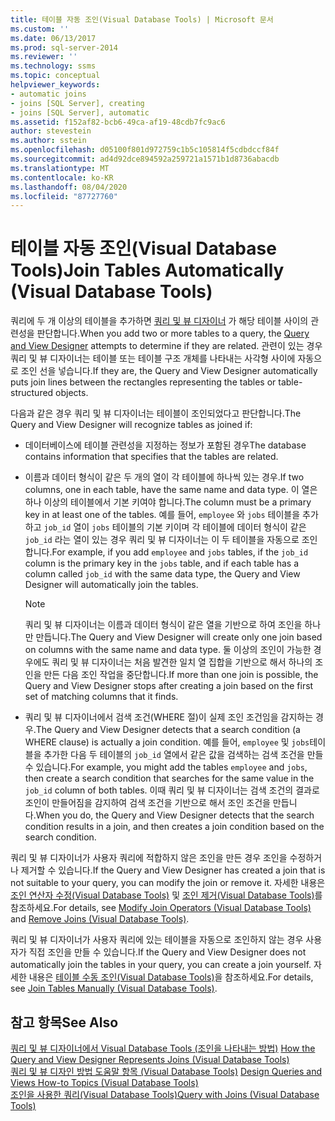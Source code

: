 ```yaml
---
title: 테이블 자동 조인(Visual Database Tools) | Microsoft 문서
ms.custom: ''
ms.date: 06/13/2017
ms.prod: sql-server-2014
ms.reviewer: ''
ms.technology: ssms
ms.topic: conceptual
helpviewer_keywords:
- automatic joins
- joins [SQL Server], creating
- joins [SQL Server], automatic
ms.assetid: f152af82-bcb6-49ca-af19-48cdb7fc9ac6
author: stevestein
ms.author: sstein
ms.openlocfilehash: d05100f801d972759c1b5c105814f5cdbdccf84f
ms.sourcegitcommit: ad4d92dce894592a259721a1571b1d8736abacdb
ms.translationtype: MT
ms.contentlocale: ko-KR
ms.lasthandoff: 08/04/2020
ms.locfileid: "87727760"
---
```

# <a name="join-tables-automatically-visual-database-tools"></a><span data-ttu-id="4b7e7-102">테이블 자동 조인(Visual Database Tools)</span><span class="sxs-lookup"><span data-stu-id="4b7e7-102">Join Tables Automatically (Visual Database Tools)</span></span>
  <span data-ttu-id="4b7e7-103">쿼리에 두 개 이상의 테이블을 추가하면 [쿼리 및 뷰 디자이너](visual-database-tools.md) 가 해당 테이블 사이의 관련성을 판단합니다.</span><span class="sxs-lookup"><span data-stu-id="4b7e7-103">When you add two or more tables to a query, the [Query and View Designer](visual-database-tools.md) attempts to determine if they are related.</span></span> <span data-ttu-id="4b7e7-104">관련이 있는 경우 쿼리 및 뷰 디자이너는 테이블 또는 테이블 구조 개체를 나타내는 사각형 사이에 자동으로 조인 선을 넣습니다.</span><span class="sxs-lookup"><span data-stu-id="4b7e7-104">If they are, the Query and View Designer automatically puts join lines between the rectangles representing the tables or table-structured objects.</span></span>  
  
 <span data-ttu-id="4b7e7-105">다음과 같은 경우 쿼리 및 뷰 디자이너는 테이블이 조인되었다고 판단합니다.</span><span class="sxs-lookup"><span data-stu-id="4b7e7-105">The Query and View Designer will recognize tables as joined if:</span></span>  
  
-   <span data-ttu-id="4b7e7-106">데이터베이스에 테이블 관련성을 지정하는 정보가 포함된 경우</span><span class="sxs-lookup"><span data-stu-id="4b7e7-106">The database contains information that specifies that the tables are related.</span></span>  
  
-   <span data-ttu-id="4b7e7-107">이름과 데이터 형식이 같은 두 개의 열이 각 테이블에 하나씩 있는 경우.</span><span class="sxs-lookup"><span data-stu-id="4b7e7-107">If two columns, one in each table, have the same name and data type.</span></span> <span data-ttu-id="4b7e7-108">이 열은 하나 이상의 테이블에서 기본 키여야 합니다.</span><span class="sxs-lookup"><span data-stu-id="4b7e7-108">The column must be a primary key in at least one of the tables.</span></span> <span data-ttu-id="4b7e7-109">예를 들어, `employee` 와 `jobs` 테이블을 추가하고 `job_id` 열이 `jobs` 테이블의 기본 키이며 각 테이블에 데이터 형식이 같은 `job_id` 라는 열이 있는 경우 쿼리 및 뷰 디자이너는 이 두 테이블을 자동으로 조인합니다.</span><span class="sxs-lookup"><span data-stu-id="4b7e7-109">For example, if you add `employee` and `jobs` tables, if the `job_id` column is the primary key in the `jobs` table, and if each table has a column called `job_id` with the same data type, the Query and View Designer will automatically join the tables.</span></span>  
  
    > [!NOTE]  
    >  <span data-ttu-id="4b7e7-110">쿼리 및 뷰 디자이너는 이름과 데이터 형식이 같은 열을 기반으로 하여 조인을 하나만 만듭니다.</span><span class="sxs-lookup"><span data-stu-id="4b7e7-110">The Query and View Designer will create only one join based on columns with the same name and data type.</span></span> <span data-ttu-id="4b7e7-111">둘 이상의 조인이 가능한 경우에도 쿼리 및 뷰 디자이너는 처음 발견한 일치 열 집합을 기반으로 해서 하나의 조인을 만든 다음 조인 작업을 중단합니다.</span><span class="sxs-lookup"><span data-stu-id="4b7e7-111">If more than one join is possible, the Query and View Designer stops after creating a join based on the first set of matching columns that it finds.</span></span>  
  
-   <span data-ttu-id="4b7e7-112">쿼리 및 뷰 디자이너에서 검색 조건(WHERE 절)이 실제 조인 조건임을 감지하는 경우.</span><span class="sxs-lookup"><span data-stu-id="4b7e7-112">The Query and View Designer detects that a search condition (a WHERE clause) is actually a join condition.</span></span> <span data-ttu-id="4b7e7-113">예를 들어, `employee` 및 `jobs`테이블을 추가한 다음 두 테이블의 `job_id` 열에서 같은 값을 검색하는 검색 조건을 만들 수 있습니다.</span><span class="sxs-lookup"><span data-stu-id="4b7e7-113">For example, you might add the tables `employee` and `jobs`, then create a search condition that searches for the same value in the `job_id` column of both tables.</span></span> <span data-ttu-id="4b7e7-114">이때 쿼리 및 뷰 디자이너는 검색 조건의 결과로 조인이 만들어짐을 감지하여 검색 조건을 기반으로 해서 조인 조건을 만듭니다.</span><span class="sxs-lookup"><span data-stu-id="4b7e7-114">When you do, the Query and View Designer detects that the search condition results in a join, and then creates a join condition based on the search condition.</span></span>  
  
 <span data-ttu-id="4b7e7-115">쿼리 및 뷰 디자이너가 사용자 쿼리에 적합하지 않은 조인을 만든 경우 조인을 수정하거나 제거할 수 있습니다.</span><span class="sxs-lookup"><span data-stu-id="4b7e7-115">If the Query and View Designer has created a join that is not suitable to your query, you can modify the join or remove it.</span></span> <span data-ttu-id="4b7e7-116">자세한 내용은 [조인 연산자 수정&#40;Visual Database Tools&#41;](modify-join-operators-visual-database-tools.md) 및 [조인 제거&#40;Visual Database Tools&#41;](remove-joins-visual-database-tools.md)를 참조하세요.</span><span class="sxs-lookup"><span data-stu-id="4b7e7-116">For details, see [Modify Join Operators &#40;Visual Database Tools&#41;](modify-join-operators-visual-database-tools.md) and [Remove Joins &#40;Visual Database Tools&#41;](remove-joins-visual-database-tools.md).</span></span>  
  
 <span data-ttu-id="4b7e7-117">쿼리 및 뷰 디자이너가 사용자 쿼리에 있는 테이블을 자동으로 조인하지 않는 경우 사용자가 직접 조인을 만들 수 있습니다.</span><span class="sxs-lookup"><span data-stu-id="4b7e7-117">If the Query and View Designer does not automatically join the tables in your query, you can create a join yourself.</span></span> <span data-ttu-id="4b7e7-118">자세한 내용은 [테이블 수동 조인&#40;Visual Database Tools&#41;](join-tables-manually-visual-database-tools.md)을 참조하세요.</span><span class="sxs-lookup"><span data-stu-id="4b7e7-118">For details, see [Join Tables Manually &#40;Visual Database Tools&#41;](join-tables-manually-visual-database-tools.md).</span></span>  
  
## <a name="see-also"></a><span data-ttu-id="4b7e7-119">참고 항목</span><span class="sxs-lookup"><span data-stu-id="4b7e7-119">See Also</span></span>  
 <span data-ttu-id="4b7e7-120">[쿼리 및 뷰 디자이너에서 Visual Database Tools &#40;조인을 나타내는 방법&#41;](how-the-query-and-view-designer-represents-joins-visual-database-tools.md) </span><span class="sxs-lookup"><span data-stu-id="4b7e7-120">[How the Query and View Designer Represents Joins &#40;Visual Database Tools&#41;](how-the-query-and-view-designer-represents-joins-visual-database-tools.md) </span></span>  
 <span data-ttu-id="4b7e7-121">[쿼리 및 뷰 디자인 방법 도움말 항목 &#40;Visual Database Tools&#41;](design-queries-and-views-how-to-topics-visual-database-tools.md) </span><span class="sxs-lookup"><span data-stu-id="4b7e7-121">[Design Queries and Views How-to Topics &#40;Visual Database Tools&#41;](design-queries-and-views-how-to-topics-visual-database-tools.md) </span></span>  
 [<span data-ttu-id="4b7e7-122">조인을 사용한 쿼리&#40;Visual Database Tools&#41;</span><span class="sxs-lookup"><span data-stu-id="4b7e7-122">Query with Joins &#40;Visual Database Tools&#41;</span></span>](query-with-joins-visual-database-tools.md)  
  
  
